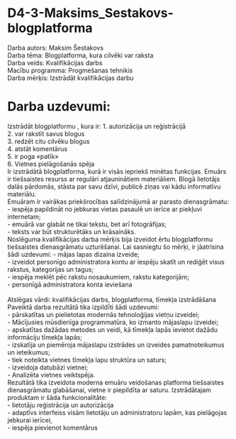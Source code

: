 # D4-3-Maksims_Sestakovs-blogplatforma
Darba autors: Maksim Šestakovs<br>
Darba tēma: Blogplatforma, kura cilvēki var raksta<br>
Darba veids: Kvalifikācijas darbs<br>
Macību programma: Progmešanas tehnikis<br>
Darba mērķis: Izstrādāt kvalifikācijas darbu<br>
<h1>Darba uzdevumi:</h1>
Izstrādāt blogplatformu , kura ir:
1.	autorizācija un reģistrācijā <br>
2.	var rakstīt savus blogus<br>
3.	redzēt citu cilvēku blogus<br>
4.	atstāt komentārus<br>
5.	ir poga «patīk»<br>
6.	Vietnes pielāgošanās spēja<br>
Ir izstrādātā blogplatforma, kurā ir visās iepriekš minētas funkcijas.
Emuārs ir tiešsaistes resurss ar regulāri atjauninātiem materiāliem. Blogā lietotājs dalās pārdomās, stāsta par savu dzīvi, publicē ziņas vai kādu informatīvu materiālu.<br> 
Emuāram ir vairākas priekšrocības salīdzinājumā ar parasto dienasgrāmatu:<br>
- iespēja papildināt no jebkuras vietas pasaulē un ierīce ar piekļuvi internetam;<br>
- emuārā var glabāt ne tikai tekstu, bet arī fotogrāfijas;<br>
- teksts var būt strukturētāks un krāsaināks.<br>
Noslēguma kvalifikācijas darba mērķis bija izveidot ērtu blogplatformu tiešsaistes dienasgrāmatu uzturēšanai. Lai sasniegtu šo mērķi, ir jāatrisina šādi uzdevumi:
- mājas lapas dizaina izveide;<br>
- izveidot personīgo administratora kontu ar iespēju skatīt un rediģēt visus rakstus, kategorijas un tagus;<br>
- iespēja meklēt pēc rakstu nosaukumiem, rakstu kategorijām;<br>
- personīgā administratora konta ieviešana<br>
<br>
Atslēgas vārdi: kvalifikācijas darbs, blogplatforma, tīmekļa izstrādāšana
<br>
Paveiktā darba rezultātā tika izpildīti šādi uzdevumi:<br>
- pārskatītas un pielietotas modernās tehnoloģijas vietņu izveidei;<br>
- Mācījusies mūsdienīga programmatūra, ko izmanto mājaslapu izveidei;<br>
- apskatītas dažādas metodes un veidi, kā tīmekļa lapās ievietot dažādu informāciju tīmekļa lapās;<br>
- izskatīja un piemēroja mājaslapu izstrādes un izveides pamatnoteikumus un ieteikumus;<br>
- tiek noteikta vietnes tīmekļa lapu struktūra un saturs;<br>
- izveidoja datubāzi vietnei;<br>
- Analizēta vietnes veiktspēja.<br>
Rezultātā tika izveidota moderna emuāru veidošanas platforma tiešsaistes dienasgrāmatu glabāšanai, vietne ir piepildīta ar saturu. Izstrādātajam produktam ir šāda funkcionalitāte:<br>
- lietotāju reģistrācija un autorizācija<br>
- adaptīvs interfeiss visām lietotāju un administratoru lapām, kas pielāgojas jebkurai ierīcei,<br>
- iespēja pievienot komentārus
